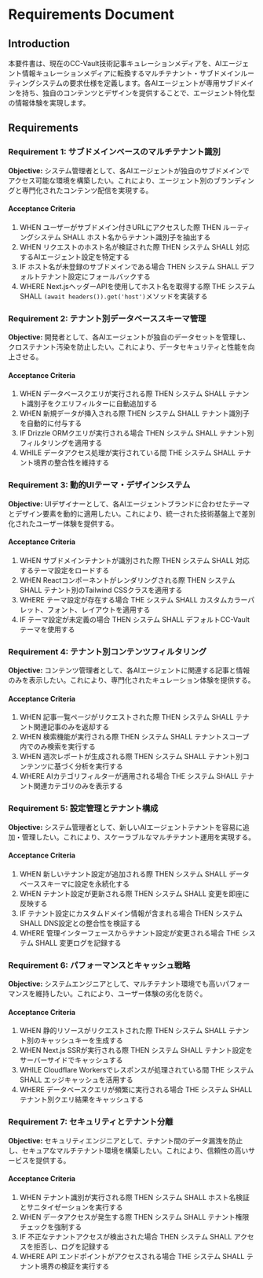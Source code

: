 # Requirements Document

## Introduction
本要件書は、現在のCC-Vault技術記事キュレーションメディアを、AIエージェント情報キュレーションメディアに転換するマルチテナント・サブドメインルーティングシステムの要求仕様を定義します。各AIエージェントが専用サブドメインを持ち、独自のコンテンツとデザインを提供することで、エージェント特化型の情報体験を実現します。

## Requirements

### Requirement 1: サブドメインベースのマルチテナント識別
**Objective:** システム管理者として、各AIエージェントが独自のサブドメインでアクセス可能な環境を構築したい。これにより、エージェント別のブランディングと専門化されたコンテンツ配信を実現する。

#### Acceptance Criteria
1. WHEN ユーザーがサブドメイン付きURLにアクセスした際 THEN ルーティングシステム SHALL ホスト名からテナント識別子を抽出する
2. WHEN リクエストのホスト名が検証された際 THEN システム SHALL 対応するAIエージェント設定を特定する
3. IF ホスト名が未登録のサブドメインである場合 THEN システム SHALL デフォルトテナント設定にフォールバックする
4. WHERE Next.jsヘッダーAPIを使用してホスト名を取得する際 THE システム SHALL `(await headers()).get('host')`メソッドを実装する

### Requirement 2: テナント別データベーススキーマ管理
**Objective:** 開発者として、各AIエージェントが独自のデータセットを管理し、クロステナント汚染を防止したい。これにより、データセキュリティと性能を向上させる。

#### Acceptance Criteria
1. WHEN データベースクエリが実行される際 THEN システム SHALL テナント識別子をクエリフィルターに自動追加する
2. WHEN 新規データが挿入される際 THEN システム SHALL テナント識別子を自動的に付与する
3. IF Drizzle ORMクエリが実行される場合 THEN システム SHALL テナント別フィルタリングを適用する
4. WHILE データアクセス処理が実行されている間 THE システム SHALL テナント境界の整合性を維持する

### Requirement 3: 動的UIテーマ・デザインシステム
**Objective:** UIデザイナーとして、各AIエージェントブランドに合わせたテーマとデザイン要素を動的に適用したい。これにより、統一された技術基盤上で差別化されたユーザー体験を提供する。

#### Acceptance Criteria
1. WHEN サブドメインテナントが識別された際 THEN システム SHALL 対応するテーマ設定をロードする
2. WHEN Reactコンポーネントがレンダリングされる際 THEN システム SHALL テナント別のTailwind CSSクラスを適用する
3. WHERE テーマ設定が存在する場合 THE システム SHALL カスタムカラーパレット、フォント、レイアウトを適用する
4. IF テーマ設定が未定義の場合 THEN システム SHALL デフォルトCC-Vaultテーマを使用する

### Requirement 4: テナント別コンテンツフィルタリング
**Objective:** コンテンツ管理者として、各AIエージェントに関連する記事と情報のみを表示したい。これにより、専門化されたキュレーション体験を提供する。

#### Acceptance Criteria
1. WHEN 記事一覧ページがリクエストされた際 THEN システム SHALL テナント関連記事のみを返却する
2. WHEN 検索機能が実行される際 THEN システム SHALL テナントスコープ内でのみ検索を実行する
3. WHEN 週次レポートが生成される際 THEN システム SHALL テナント別コンテンツに基づく分析を実行する
4. WHERE AIカテゴリフィルターが適用される場合 THE システム SHALL テナント関連カテゴリのみを表示する

### Requirement 5: 設定管理とテナント構成
**Objective:** システム管理者として、新しいAIエージェントテナントを容易に追加・管理したい。これにより、スケーラブルなマルチテナント運用を実現する。

#### Acceptance Criteria
1. WHEN 新しいテナント設定が追加される際 THEN システム SHALL データベーススキーマに設定を永続化する
2. WHEN テナント設定が更新される際 THEN システム SHALL 変更を即座に反映する
3. IF テナント設定にカスタムドメイン情報が含まれる場合 THEN システム SHALL DNS設定との整合性を検証する
4. WHERE 管理インターフェースからテナント設定が変更される場合 THE システム SHALL 変更ログを記録する

### Requirement 6: パフォーマンスとキャッシュ戦略
**Objective:** システムエンジニアとして、マルチテナント環境でも高いパフォーマンスを維持したい。これにより、ユーザー体験の劣化を防ぐ。

#### Acceptance Criteria
1. WHEN 静的リソースがリクエストされた際 THEN システム SHALL テナント別のキャッシュキーを生成する
2. WHEN Next.js SSRが実行される際 THEN システム SHALL テナント設定をサーバーサイドでキャッシュする
3. WHILE Cloudflare Workersでレスポンスが処理されている間 THE システム SHALL エッジキャッシュを活用する
4. WHERE データベースクエリが頻繁に実行される場合 THE システム SHALL テナント別クエリ結果をキャッシュする

### Requirement 7: セキュリティとテナント分離
**Objective:** セキュリティエンジニアとして、テナント間のデータ漏洩を防止し、セキュアなマルチテナント環境を構築したい。これにより、信頼性の高いサービスを提供する。

#### Acceptance Criteria
1. WHEN テナント識別が実行される際 THEN システム SHALL ホスト名検証とサニタイゼーションを実行する
2. WHEN データアクセスが発生する際 THEN システム SHALL テナント権限チェックを強制する
3. IF 不正なテナントアクセスが検出された場合 THEN システム SHALL アクセスを拒否し、ログを記録する
4. WHERE API エンドポイントがアクセスされる場合 THE システム SHALL テナント境界の検証を実行する